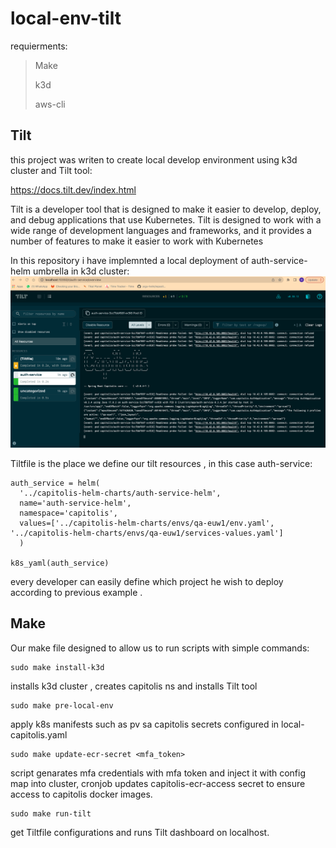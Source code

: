 # local-env-tilt
 requierments:
> Make
> 
> k3d
> 
> aws-cli
>
## Tilt
this project was writen to create local develop environment using k3d cluster and Tilt tool:

https://docs.tilt.dev/index.html

Tilt is a developer tool that is designed to make it easier to develop, deploy, and debug applications that use Kubernetes. Tilt is designed to work with a wide range of development languages and frameworks, and it provides a number of features to make it easier to work with Kubernetes

In this repository i have implemnted a local deployment of auth-service-helm umbrella in k3d cluster:
![img.png](img.png)

Tiltfile is the place we define our tilt resources , in this case auth-service: 
```
auth_service = helm(
  '../capitolis-helm-charts/auth-service-helm',
  name='auth-service-helm',
  namespace='capitolis',
  values=['../capitolis-helm-charts/envs/qa-euw1/env.yaml', '../capitolis-helm-charts/envs/qa-euw1/services-values.yaml']
  )

k8s_yaml(auth_service)
```
every developer can easily define which project he wish to deploy according to previous example .

## Make
Our make file designed to allow us to run scripts with simple commands:
```
sudo make install-k3d
```
installs k3d cluster , creates capitolis ns and installs Tilt tool
```
sudo make pre-local-env
```
apply k8s manifests such as pv sa capitolis secrets configured in local-capitolis.yaml
```
sudo make update-ecr-secret <mfa_token>
```
script genarates mfa credentials with mfa token and inject it with config map into cluster, cronjob updates capitolis-ecr-access secret to ensure access to capitolis docker images.
```
sudo make run-tilt
```
get Tiltfile configurations and runs Tilt dashboard on localhost.